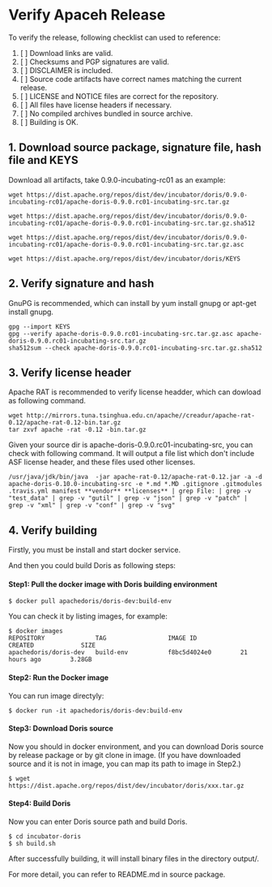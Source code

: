 # Verify Apaceh Release

To verify the release, following checklist can used to reference:

1. [ ] Download links are valid.
2. [ ] Checksums and PGP signatures are valid.
3. [ ] DISCLAIMER is included.
4. [ ] Source code artifacts have correct names matching the current release.
5. [ ] LICENSE and NOTICE files are correct for the repository.
6. [ ] All files have license headers if necessary.
7. [ ] No compiled archives bundled in source archive.
8. [ ] Building is OK.

## 1. Download source package, signature file, hash file and KEYS

Download all artifacts, take 0.9.0-incubating-rc01 as an example:

```
wget https://dist.apache.org/repos/dist/dev/incubator/doris/0.9.0-incubating-rc01/apache-doris-0.9.0.rc01-incubating-src.tar.gz

wget https://dist.apache.org/repos/dist/dev/incubator/doris/0.9.0-incubating-rc01/apache-doris-0.9.0.rc01-incubating-src.tar.gz.sha512

wget https://dist.apache.org/repos/dist/dev/incubator/doris/0.9.0-incubating-rc01/apache-doris-0.9.0.rc01-incubating-src.tar.gz.asc

wget https://dist.apache.org/repos/dist/dev/incubator/doris/KEYS
```

## 2. Verify signature and hash

GnuPG is recommended, which can install by yum install gnupg or apt-get install gnupg.

```
gpg --import KEYS
gpg --verify apache-doris-0.9.0.rc01-incubating-src.tar.gz.asc apache-doris-0.9.0.rc01-incubating-src.tar.gz
sha512sum --check apache-doris-0.9.0.rc01-incubating-src.tar.gz.sha512
```

## 3. Verify license header

Apache RAT is recommended to verify license headder, which can dowload as following command.

```
wget http://mirrors.tuna.tsinghua.edu.cn/apache//creadur/apache-rat-0.12/apache-rat-0.12-bin.tar.gz
tar zxvf apache -rat -0.12 -bin.tar.gz
```

Given your source dir is apache-doris-0.9.0.rc01-incubating-src, you can check with following command.
It will output a file list which don't include ASF license header, and these files used other licenses.

```
/usr/java/jdk/bin/java  -jar apache-rat-0.12/apache-rat-0.12.jar -a -d apache-doris-0.10.0-incubating-src -e *.md *.MD .gitignore .gitmodules .travis.yml manifest **vendor** **licenses** | grep File: | grep -v "test_data" | grep -v "gutil" | grep -v "json" | grep -v "patch" | grep -v "xml" | grep -v "conf" | grep -v "svg"
```

## 4. Verify building

Firstly, you must be install and start docker service.

And then you could build Doris as following steps:

#### Step1: Pull the docker image with Doris building environment

```
$ docker pull apachedoris/doris-dev:build-env
```

You can check it by listing images, for example:

```
$ docker images
REPOSITORY              TAG                 IMAGE ID            CREATED             SIZE
apachedoris/doris-dev   build-env           f8bc5d4024e0        21 hours ago        3.28GB
```

#### Step2: Run the Docker image

You can run image directyly:

```
$ docker run -it apachedoris/doris-dev:build-env
```

#### Step3: Download Doris source
Now you should in docker environment, and you can download Doris source by release package or by git clone in image.
(If you have downloaded source and it is not in image, you can map its path to image in Step2.)

```
$ wget https://dist.apache.org/repos/dist/dev/incubator/doris/xxx.tar.gz
```

#### Step4: Build Doris
Now you can enter Doris source path and build Doris.

```
$ cd incubator-doris
$ sh build.sh
```

After successfully building, it will install binary files in the directory output/.

For more detail, you can refer to README.md in source package.
